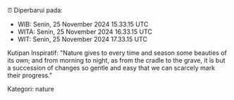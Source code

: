 ⏰ Diperbarui pada:
- WIB: Senin, 25 November 2024 15.33.15 UTC
- WITA: Senin, 25 November 2024 16.33.15 UTC
- WIT: Senin, 25 November 2024 17.33.15 UTC

Kutipan Inspiratif:
"Nature gives to every time and season some beauties of its own; and from morning to night, as from the cradle to the grave, it is but a succession of changes so gentle and easy that we can scarcely mark their progress."


Kategori: nature

